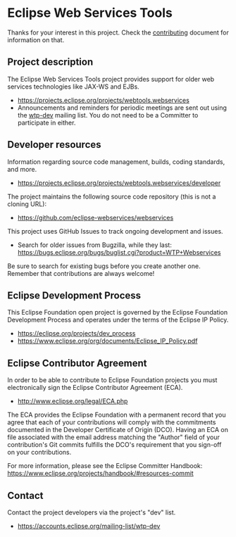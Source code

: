 # Eclipse Web Services Tools

Thanks for your interest in this project. Check the [contributing](CONTRIBUTING.md) document for information on that.

## Project description

The Eclipse Web Services Tools project provides support for older web services technologies like JAX-WS and EJBs.

* https://projects.eclipse.org/projects/webtools.webservices
* Announcements and reminders for periodic meetings are sent out using the [wtp-dev](https://accounts.eclipse.org/mailing-list/wtp-dev) mailing list. You do not need to be a Committer to participate in either.

## Developer resources

Information regarding source code management, builds, coding standards, and
more.

* https://projects.eclipse.org/projects/webtools.webservices/developer

The project maintains the following source code repository (this is not a cloning URL):

* https://github.com/eclipse-webservices/webservices

This project uses GitHub Issues to track ongoing development and issues.

* Search for older issues from Bugzilla, while they last: https://bugs.eclipse.org/bugs/buglist.cgi?product=WTP+Webservices

Be sure to search for existing bugs before you create another one. Remember that contributions are always welcome!

## Eclipse Development Process

This Eclipse Foundation open project is governed by the Eclipse Foundation
Development Process and operates under the terms of the Eclipse IP Policy.

* https://eclipse.org/projects/dev_process
* https://www.eclipse.org/org/documents/Eclipse_IP_Policy.pdf

## Eclipse Contributor Agreement

In order to be able to contribute to Eclipse Foundation projects you must
electronically sign the Eclipse Contributor Agreement (ECA).

* http://www.eclipse.org/legal/ECA.php

The ECA provides the Eclipse Foundation with a permanent record that you agree
that each of your contributions will comply with the commitments documented in
the Developer Certificate of Origin (DCO). Having an ECA on file associated with
the email address matching the "Author" field of your contribution's Git commits
fulfills the DCO's requirement that you sign-off on your contributions.

For more information, please see the Eclipse Committer Handbook:
https://www.eclipse.org/projects/handbook/#resources-commit

## Contact

Contact the project developers via the project's "dev" list.

* https://accounts.eclipse.org/mailing-list/wtp-dev
